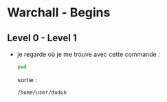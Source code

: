 # Warchall - Begins
## Level 0 - Level 1
- je regarde où je me trouve avec cette commande :
    ```bash
    pwd
    ```
    sortie :
    ```
    /home/user/duduk
    ```